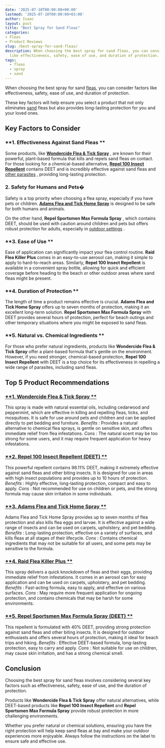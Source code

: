 ```yaml
---
date: '2025-07-10T00:00:00+00:00'
lastmod: '2025-07-10T00:00:00+03:00'
author: Isaac
layout: post
title: "Best Spray for Sand Fleas"
categories:
- Fleas
- Product Reviews
slug: /best-spray-for-sand-fleas/
description: When choosing the best spray for sand fleas, you can consider factors
  like effectiveness, safety, ease of use, and duration of protection.
tags: 
  - fleas
  - spray
  - sand
---
```

When choosing the best spray for sand [fleas](/posts/best-flea-spray-for-house-carpets/), you can consider factors like effectiveness, safety, ease of use, and duration of protection.

These key factors will help ensure you select a product that not only eliminates [sand](/posts/how-to-get-rid-of-sand-fleas/) fleas but also provides long-lasting protection for you and your loved ones.
## Key Factors to Consider
### **1. Effectiveness Against Sand Fleas **
Some products, like
[**Wondercide Flea & Tick Spray**](https://www.amazon.com/dp/B01M8GFPXG/?tag=p-policy-20)
, are known for their powerful, plant-based formula that kills and repels sand fleas on contact. For those looking for a chemical-based alternative,
[**Repel 100 Insect Repellent**](https://www.amazon.com/dp/B004H89KFC/?tag=p-policy-20)
contains DEET and is incredibly effective against sand fleas and
[other parasites](https://pestpolicy.com/best-no-see-ums-repellent/)
, providing long-lasting protection.
### **2. Safety for Humans and Pets�**
Safety is a top priority when choosing a flea spray, especially if you have pets or children.
[**Adams Flea and Tick Home Spray**](https://www.amazon.com/dp/B00JN9H50M/?tag=p-policy-20)
is designed to be safe for both humans and animals.

On the other hand,
**Repel Sportsmen Max Formula Spray**
, which contains DEET, should be used with caution around children and pets but offers robust protection for adults, especially in
[outdoor settings](https://www3.epa.gov/pesticides/chem_search/reg_actions/registration/fs_PC-113509_01-Jan-00.pdf)
.
### **3. Ease of Use **
Ease of application can significantly impact your flea control routine.
**Raid Flea Killer Plus**
comes in an easy-to-use aerosol can, making it simple to apply to hard-to-reach areas. Similarly,
**Repel 100 Insect Repellent**
is available in a convenient spray bottle, allowing for quick and efficient coverage before heading to the beach or other outdoor areas where sand fleas might be present.
### **4. Duration of Protection **
The length of time a product remains effective is crucial.
**Adams Flea and Tick Home Spray**
offers up to seven months of protection, making it an excellent long-term solution.
**Repel Sportsmen Max Formula Spray**
with DEET provides several hours of protection, perfect for beach outings and other temporary situations where you might be exposed to sand fleas.
### **5. Natural vs. Chemical Ingredients **
For those who prefer natural ingredients, products like
**Wondercide Flea & Tick Spray**
offer a plant-based formula that's gentle on the environment. However, if you need stronger, chemical-based protection,
**Repel 100 Insect Repellent**
with DEET is a top choice for its effectiveness in repelling a wide range of parasites, including sand fleas.
## Top 5 Product Recommendations
### [**1. Wondercide Flea & Tick Spray **](https://www.amazon.com/dp/B01M8GFPXG/?tag=p-policy-20)
This spray is made with natural essential oils, including cedarwood and peppermint, which are effective in killing and repelling fleas, ticks, and mosquitoes. It is safe for use around pets and children and can be applied directly to pet bedding and furniture.
*Benefits*
: Provides a natural alternative to chemical flea sprays, is gentle on sensitive skin, and offers immediate relief from flea infestations.
*Cons*
: The natural scent may be too strong for some users, and it may require frequent application for heavy infestations.
### [**2. Repel 100 Insect Repellent (DEET) **](https://www.amazon.com/dp/B004H89KFC/?tag=p-policy-20)
This powerful repellent contains 98.11% DEET, making it extremely effective against sand fleas and other biting insects. It is designed for use in areas with high insect populations and provides up to 10 hours of protection.
*Benefits*
: Highly effective, long-lasting protection, compact and easy to apply.
*Cons*
: Not recommended for use on children or pets, and the strong formula may cause skin irritation in some individuals.
### [**3. Adams Flea and Tick Home Spray **](https://www.amazon.com/dp/B00JN9H50M/?tag=p-policy-20)
Adams Flea and Tick Home Spray provides up to seven months of flea protection and also kills flea eggs and larvae. It is effective against a wide range of insects and can be used on carpets, upholstery, and pet bedding.
*Benefits*
: Long-lasting protection, effective on a variety of surfaces, and kills fleas at all stages of their lifecycle.
*Cons*
: Contains chemical ingredients that may not be suitable for all users, and some pets may be sensitive to the formula.
### [**4. Raid Flea Killer Plus **](https://www.amazon.com/dp/B000VVC23Q/?tag=p-policy-20)
This spray delivers a quick knockdown of fleas and their eggs, providing immediate relief from infestations. It comes in an aerosol can for easy application and can be used on carpets, upholstery, and pet bedding.
*Benefits*
: Fast-acting formula, easy to apply, and effective on various surfaces.
*Cons*
: May require more frequent application for ongoing protection, and contains chemicals that may be harsh for some environments.
### [**5. Repel Sportsmen Max Formula Spray (DEET) **](https://www.amazon.com/dp/B001DZTIP4/?tag=p-policy-20)
This repellent is formulated with 40% DEET, providing strong protection against sand fleas and other biting insects. It is designed for outdoor enthusiasts and offers several hours of protection, making it ideal for beach trips and hiking.
*Benefits*
: Effective DEET-based formula, long-lasting protection, easy to carry and apply.
*Cons*
: Not suitable for use on children, may cause skin irritation, and has a strong chemical smell.
## Conclusion
Choosing the best spray for sand fleas involves considering several key factors such as effectiveness, safety, ease of use, and the duration of protection.

Products like
**Wondercide Flea & Tick Spray**
offer natural alternatives, while DEET-based products like
**Repel 100 Insect Repellent**
and
**Repel Sportsmen Max Formula Spray**
provide robust protection in more challenging environments.

Whether you prefer natural or chemical solutions, ensuring you have the right protection will help keep sand fleas at bay and make your outdoor experiences more enjoyable. Always follow the instructions on the label to ensure safe and effective use.
